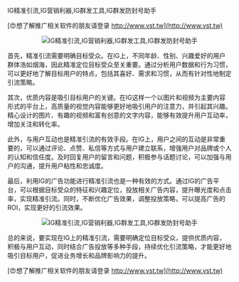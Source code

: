 IG精准引流,IG营销利器,IG群发工具,IG群发防封号助手

[😍想了解推广相关软件的朋友请登录 http://www.vst.tw](http://www.vst.tw)

 <center><img src="https://vst.tw/MP4/tuiguang/png/5.png" alt="IG精准引流,IG营销利器,IG群发工具,IG群发防封号助手"></center>

首先，精准引流需要明确目标受众。在IG上，不同年龄、性别、兴趣爱好的用户群体浩如烟海，因此精准定位目标受众至关重要。通过分析用户数据和行为习惯，可以更好地了解目标用户的特点，包括其喜好、需求和习惯，从而有针对性地制定引流策略。

其次，优质内容是吸引目标用户的关键。在IG这样一个以图片和视频为主要内容形式的平台上，高质量的视觉内容能够更好地吸引用户的注意力，并引起其兴趣。精心设计的图片、有趣的视频和富有创意的文字内容，能够有效提升用户互动率，增加关注和转化率。

此外，与用户互动也是精准引流的有效手段。在IG上，用户之间的互动是非常重要的，可以通过评论、点赞、私信等方式与用户建立联系，增强用户对品牌或个人的认知和信任度。及时回复用户的留言和问题，积极参与话题讨论，可以加强与用户的沟通，提升用户粘性和忠诚度。

最后，利用IG的广告功能进行精准引流也是一种有效的方式。通过IG的广告平台，可以根据目标受众的特征和兴趣定位，投放相关广告内容，提升曝光度和点击率，实现精准引流。同时，不断优化广告效果，调整投放策略，可以提高广告的ROI，实现更好的引流效果。

 <center><img src="https://vst.tw/MP4/tuiguang/png/4.png" alt="IG精准引流,IG营销利器,IG群发工具,IG群发防封号助手"></center>

总的来说，要实现在IG上的精准引流，需要明确定位目标受众，提供优质内容，积极与用户互动，同时结合广告投放等多种手段，持续优化引流策略，才能更好地吸引目标用户，促进业务增长和品牌影响力的提升。

[😍想了解推广相关软件的朋友请登录 http://www.vst.tw](http://www.vst.tw)



